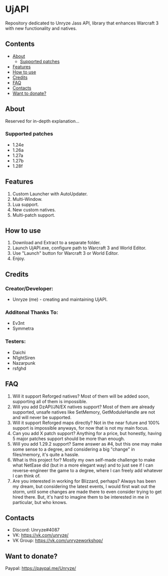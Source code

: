 # UjAPI
Repository dedicated to Unryze Jass API, library that enhances Warcraft 3 with new functionality and natives.

## Contents
- [About](#about)
  - [Supported patches](#supported-patches)
- [Features](#features)
- [How to use](#how-to-use)
- [Credits](#credits)
- [FAQ](#faq)
- [Contacts](#contacts)
- [Want to donate?](#want-to-donate-?)

## About

Reserved for in-depth explanation...

### Supported patches
* 1.24e
* 1.26a
* 1.27a
* 1.27b
* 1.28f

## Features
1. Custom Launcher with AutoUpdater.
2. Multi-Window.
3. Lua support.
4. New custom natives.
5. Multi-patch support.

## How to use

1. Download and Extract to a separate folder.
2. Launch UjAPI.exe, configure path to Warcraft 3 and World Editor.
3. Use "Launch" button for Warcraft 3 or World Editor.
4. Enjoy.

## Credits

### Creator/Developer:
* Unryze (me) - creating and maintaining UjAPI.

### Additonal Thanks To:
* Ev3nt
* Symmetra

### Testers:
* Daichi
* N1ghtSiren
* Nazarpunk
* rsfghd

## FAQ

1. Will it support Reforged natives?
  Most of them will be added soon, supporting all of them is impossible.
2. Will you add DzAPI/JN/EX natives support?
  Most of them are already supported, unsafe natives like SetMemory, GetModuleHandle are not and will never be supported.
3. Will it support Reforged maps directly?
  Not in the near future and 100% support is impossible anyways, for now that is not my main focus.
4. Can you add X patch support?
  Anything for a price, but honestly, having 5 major patches support should be more than enough.
5. Will you add 1.29.2 support?
  Same answer as #4, but this one may make some sense to a degree, and considering a big "change" in files/memory, it's quite a hassle.
6. What is this project for?
  Mostly my own self-made challenge to make what NetEase did (but in a more elegant way) and to just see if I can reverse-engineer the game to a degree, where I can freely add whatever I can think of.
7. Are you interested in working for Blizzard, perhaps?
  Always has been my dream, but considering the latest events, I would first wait out the storm, until some changes are made there to even consider trying to get hired there. But, it's hard to imagine them to be interested in me in particular, but who knows.

## Contacts

- Discord: Unryze#4087
- VK: https://vk.com/unryze/
- VK Group: https://vk.com/unryzeworkshop/

## Want to donate?

Paypal: https://paypal.me/Unryze/

